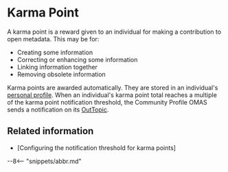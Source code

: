 <!-- SPDX-License-Identifier: CC-BY-4.0 -->
<!-- Copyright Contributors to the ODPi Egeria project. -->

# Karma Point

A karma point is a reward given to an individual for making a contribution to open metadata.
This may be for:

* Creating some information
* Correcting or enhancing some information
* Linking information together
* Removing obsolete information

Karma points are awarded automatically.  They are stored in an individual's [personal profile](/concepts/personal-profile).
When an individual's karma point total reaches a multiple of the karma point notification threshold,
the Community Profile OMAS sends a notification on its [OutTopic](/concepts/out-topic).



## Related information

* [Configuring the notification threshold for karma points]

--8<-- "snippets/abbr.md"
